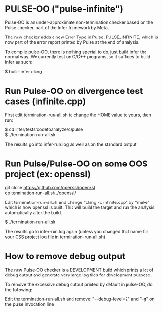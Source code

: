 # PULSE-OO ("pulse-infinite")

Pulse-OO is an under-approximate non-termination checker based on the Pulse checker, part of the Infer framework by Meta.

The new checker adds a new Error Type in Pulse: PULSE_INFINITE, which is now part of the error report printed by Pulse at the end of analysis.

To compile pulse-OO, there is nothing special to do, just build infer the normal way. We currently test on C/C++ programs, so it suffices to build infer as such:

$ build-infer clang  

# Run Pulse-OO on divergence test cases (infinite.cpp) 

First edit termination-run-all.sh to change the HOME value to yours, then run:

$ cd infer/tests/codetoanalyze/c/pulse  
$ ./termination-run-all.sh  

The results go into infer-run.log as well as on the standard output

# Run Pulse/Pulse-OO on some OOS project (ex: openssl)

git clone https://github.com/openssl/openssl  
cp termination-run-all.sh ./openssl/  

Edit termination-run-all.sh and change "clang -c infinite.cpp" by "make" which is how openssl is built. This will build the target and run the analysis automatically after the build.

$ ./termination-run-all.sh  

The results go to infer-run.log again (unless you changed that name for your OSS project log file in termination-run-all.sh)

# How to remove debug output

The new Pulse-OO checker is a DEVELOPMENT build which prints a lot of debug output and generate very large log files for development purpose.

To remove the excessive debug output printed by default in pulse-OO, do the following:

Edit the termination-run-all.sh and remove: "--debug-level=2" and "-g" on the pulse invocation line



